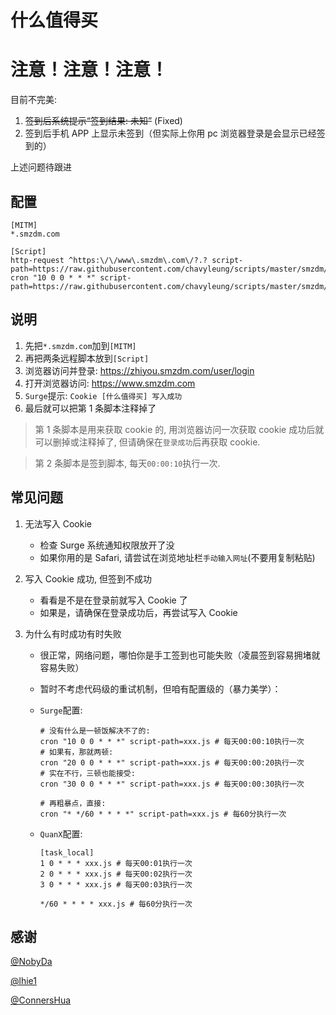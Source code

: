 # 什么值得买

# 注意！注意！注意！

目前不完美:

1. ~~签到后系统提示“签到结果: 未知”~~ (Fixed)
2. 签到后手机 APP 上显示未签到（但实际上你用 pc 浏览器登录是会显示已经签到的）

上述问题待跟进

## 配置

```properties
[MITM]
*.smzdm.com

[Script]
http-request ^https:\/\/www\.smzdm\.com\/?.? script-path=https://raw.githubusercontent.com/chavyleung/scripts/master/smzdm/smzdm.cookie.js
cron "10 0 0 * * *" script-path=https://raw.githubusercontent.com/chavyleung/scripts/master/smzdm/smzdm.js
```

## 说明

1. 先把`*.smzdm.com`加到`[MITM]`
2. 再把两条远程脚本放到`[Script]`
3. 浏览器访问并登录: https://zhiyou.smzdm.com/user/login
4. 打开浏览器访问: https://www.smzdm.com
5. `Surge`提示: `Cookie [什么值得买] 写入成功`
6. 最后就可以把第 1 条脚本注释掉了

> 第 1 条脚本是用来获取 cookie 的, 用浏览器访问一次获取 cookie 成功后就可以删掉或注释掉了, 但请确保在`登录成功`后再获取 cookie.

> 第 2 条脚本是签到脚本, 每天`00:00:10`执行一次.

## 常见问题

1. 无法写入 Cookie

   - 检查 Surge 系统通知权限放开了没
   - 如果你用的是 Safari, 请尝试在浏览地址栏`手动输入网址`(不要用复制粘贴)

2. 写入 Cookie 成功, 但签到不成功

   - 看看是不是在登录前就写入 Cookie 了
   - 如果是，请确保在登录成功后，再尝试写入 Cookie

3. 为什么有时成功有时失败

   - 很正常，网络问题，哪怕你是手工签到也可能失败（凌晨签到容易拥堵就容易失败）
   - 暂时不考虑代码级的重试机制，但咱有配置级的（暴力美学）：

   - `Surge`配置:

     ```properties
     # 没有什么是一顿饭解决不了的:
     cron "10 0 0 * * *" script-path=xxx.js # 每天00:00:10执行一次
     # 如果有，那就两顿:
     cron "20 0 0 * * *" script-path=xxx.js # 每天00:00:20执行一次
     # 实在不行，三顿也能接受:
     cron "30 0 0 * * *" script-path=xxx.js # 每天00:00:30执行一次

     # 再粗暴点，直接:
     cron "* */60 * * * *" script-path=xxx.js # 每60分执行一次
     ```

   - `QuanX`配置:

     ```properties
     [task_local]
     1 0 * * * xxx.js # 每天00:01执行一次
     2 0 * * * xxx.js # 每天00:02执行一次
     3 0 * * * xxx.js # 每天00:03执行一次

     */60 * * * * xxx.js # 每60分执行一次
     ```

## 感谢

[@NobyDa](https://github.com/NobyDa)

[@lhie1](https://github.com/lhie1)

[@ConnersHua](https://github.com/ConnersHua)
